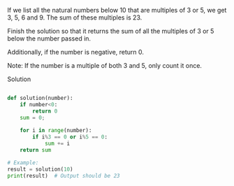 If we list all the natural numbers below 10 that are multiples of 3 or 5, we get 3, 5, 6 and 9. The sum of these multiples is 23.

Finish the solution so that it returns the sum of all the multiples of 3 or 5 below the number passed in.

Additionally, if the number is negative, return 0.

Note: If the number is a multiple of both 3 and 5, only count it once.

Solution
```python

def solution(number):
    if number<0:
        return 0
    sum = 0;
    
    for i in range(number):
        if i%3 == 0 or i%5 == 0:
            sum += i
    return sum

# Example:
result = solution(10)
print(result)  # Output should be 23

```
